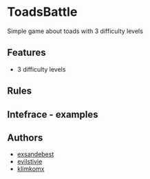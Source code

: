 # ToadsBattle
Simple game about toads with 3 difficulty levels
## Features
* 3 difficulty levels
## Rules
## Intefrace - examples
## Authors
* [exsandebest](https://github.com/exsandebest) 
* [evilstivie](https://github.com/evilstivie)
* [klimkomx](https://github.com/klimkomx)
